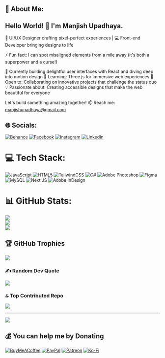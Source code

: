  ## 💫 About Me:
 ## Hello World! 👋 I'm Manjish Upadhaya.

🎨 UI/UX Designer crafting pixel-perfect experiences | 💻 Front-end Developer bringing designs to life

⚡ Fun fact: I can spot misaligned elements from a mile away (it's both a superpower and a curse!)

🔭 Currently building delightful user interfaces with React and diving deep into motion design
🌱 Learning: Three.js for immersive web experiences
🤝 Open to: Collaborating on innovative projects that challenge the status quo
💡 Passionate about: Creating accessible designs that make the web beautiful for everyone

Let's build something amazing together! 
📫 Reach me: manjishupadhaya@gmail.com


## 🌐 Socials:
[![Behance](https://img.shields.io/badge/Behance-1769ff?logo=behance&logoColor=white)](https://behance.net/manjishupadhaya) [![Facebook](https://img.shields.io/badge/Facebook-%231877F2.svg?logo=Facebook&logoColor=white)](https://facebook.com/manjish.gyawali10) [![Instagram](https://img.shields.io/badge/Instagram-%23E4405F.svg?logo=Instagram&logoColor=white)](https://instagram.com/supply_np) [![LinkedIn](https://img.shields.io/badge/LinkedIn-%230077B5.svg?logo=linkedin&logoColor=white)](https://linkedin.com/in/manjishg) 

# 💻 Tech Stack:
![JavaScript](https://img.shields.io/badge/javascript-%23323330.svg?style=for-the-badge&logo=javascript&logoColor=%23F7DF1E) ![HTML5](https://img.shields.io/badge/html5-%23E34F26.svg?style=for-the-badge&logo=html5&logoColor=white) ![TailwindCSS](https://img.shields.io/badge/tailwindcss-%2338B2AC.svg?style=for-the-badge&logo=tailwind-css&logoColor=white) ![C#](https://img.shields.io/badge/c%23-%23239120.svg?style=for-the-badge&logo=csharp&logoColor=white) ![Adobe Photoshop](https://img.shields.io/badge/adobe%20photoshop-%2331A8FF.svg?style=for-the-badge&logo=adobe%20photoshop&logoColor=white) ![Figma](https://img.shields.io/badge/figma-%23F24E1E.svg?style=for-the-badge&logo=figma&logoColor=white) ![MySQL](https://img.shields.io/badge/mysql-4479A1.svg?style=for-the-badge&logo=mysql&logoColor=white) ![Next JS](https://img.shields.io/badge/Next-black?style=for-the-badge&logo=next.js&logoColor=white) ![Adobe InDesign](https://img.shields.io/badge/Adobe%20InDesign-49021F?style=for-the-badge&logo=adobeindesign&logoColor=FF3366)
# 📊 GitHub Stats:
![](https://github-readme-stats.vercel.app/api?username=manzis&theme=dark&hide_border=false&include_all_commits=true&count_private=false)<br/>
![](https://github-readme-streak-stats.herokuapp.com/?user=manzis&theme=dark&hide_border=false)<br/>
![](https://github-readme-stats.vercel.app/api/top-langs/?username=manzis&theme=dark&hide_border=false&include_all_commits=true&count_private=false&layout=compact)

## 🏆 GitHub Trophies
![](https://github-profile-trophy.vercel.app/?username=manzis&theme=radical&no-frame=false&no-bg=true&margin-w=4)

### ✍️ Random Dev Quote
![](https://quotes-github-readme.vercel.app/api?type=horizontal&theme=radical)

### 🔝 Top Contributed Repo
![](https://github-contributor-stats.vercel.app/api?username=manzis&limit=5&theme=dark&combine_all_yearly_contributions=true)

---
[![](https://visitcount.itsvg.in/api?id=manzis&icon=0&color=0)](https://visitcount.itsvg.in)

  ## 💰 You can help me by Donating
  [![BuyMeACoffee](https://img.shields.io/badge/Buy%20Me%20a%20Coffee-ffdd00?style=for-the-badge&logo=buy-me-a-coffee&logoColor=black)](https://buymeacoffee.com/manjishG) [![PayPal](https://img.shields.io/badge/PayPal-00457C?style=for-the-badge&logo=paypal&logoColor=white)](https://paypal.me/manjishG) [![Patreon](https://img.shields.io/badge/Patreon-F96854?style=for-the-badge&logo=patreon&logoColor=white)](https://patreon.com/manjishG) [![Ko-Fi](https://img.shields.io/badge/Ko--fi-F16061?style=for-the-badge&logo=ko-fi&logoColor=white)](https://ko-fi.com/manjishG) 

  
<!-- Proudly created with GPRM ( https://gprm.itsvg.in ) -->
